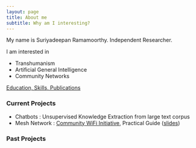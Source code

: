 ```yaml
---
layout: page
title: About me
subtitle: Why am I interesting?
---
```


My name is Suriyadeepan Ramamoorthy. Independent Researcher.

I am interested in 

- Transhumanism
- Artificial General Intelligence
- Community Networks

[Education, Skills, Publications](http://suriya.strikingly.com/)


### Current Projects

- Chatbots : Unsupervised Knowledge Extraction from large text corpus
- Mesh Network : [Community WiFi Initiative](https://pymeshnet.gitlab.io/), Practical Guide ([slides](https://pymeshnet.gitlab.io/slides/bangpypermeet/software/index.html))


### Past Projects

